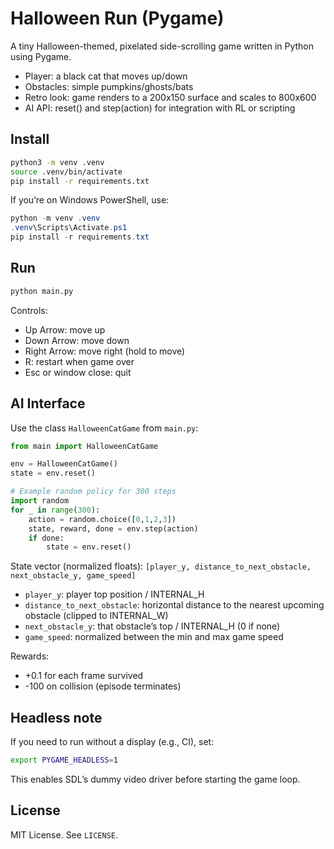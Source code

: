 # Halloween Run (Pygame)

A tiny Halloween-themed, pixelated side-scrolling game written in Python using Pygame.

- Player: a black cat that moves up/down
- Obstacles: simple pumpkins/ghosts/bats
- Retro look: game renders to a 200x150 surface and scales to 800x600
- AI API: reset() and step(action) for integration with RL or scripting

## Install

```bash
python3 -m venv .venv
source .venv/bin/activate
pip install -r requirements.txt
```

If you’re on Windows PowerShell, use:

```powershell
python -m venv .venv
.venv\Scripts\Activate.ps1
pip install -r requirements.txt
```

## Run

```bash
python main.py
```

Controls:
- Up Arrow: move up
- Down Arrow: move down
- Right Arrow: move right (hold to move)
- R: restart when game over
- Esc or window close: quit

## AI Interface

Use the class `HalloweenCatGame` from `main.py`:

```python
from main import HalloweenCatGame

env = HalloweenCatGame()
state = env.reset()

# Example random policy for 300 steps
import random
for _ in range(300):
    action = random.choice([0,1,2,3])
    state, reward, done = env.step(action)
    if done:
        state = env.reset()
```

State vector (normalized floats):
`[player_y, distance_to_next_obstacle, next_obstacle_y, game_speed]`

- `player_y`: player top position / INTERNAL_H
- `distance_to_next_obstacle`: horizontal distance to the nearest upcoming obstacle (clipped to INTERNAL_W)
- `next_obstacle_y`: that obstacle’s top / INTERNAL_H (0 if none)
- `game_speed`: normalized between the min and max game speed

Rewards:
- +0.1 for each frame survived
- -100 on collision (episode terminates)

## Headless note

If you need to run without a display (e.g., CI), set:

```bash
export PYGAME_HEADLESS=1
```

This enables SDL’s dummy video driver before starting the game loop.

## License

MIT License. See `LICENSE`.

